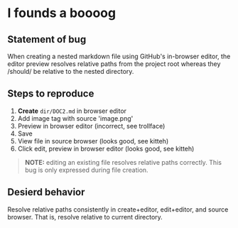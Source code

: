 # I founds a boooog

## Statement of bug

When creating a nested markdown file using GitHub's in-browser editor,
the editor preview resolves relative paths from the project root whereas
they /should/ be relative to the nested directory.

## Steps to reproduce

1. **Create** `dir/DOC2.md` in browser editor
2. Add image tag with source 'image.png'
3. Preview in browser editor (incorrect, see trollface)
4. Save
5. View file in source browser (looks good, see kitteh)
6. Click edit, preview in browser editor (looks good, see kitteh) 

> **NOTE:** editing an existing file resolves relative paths correctly.  This bug is only expressed during file creation.

## Desierd behavior

Resolve relative paths consistently in create+editor, edit+editor, and source browser.  That is, resolve relative to current directory.
